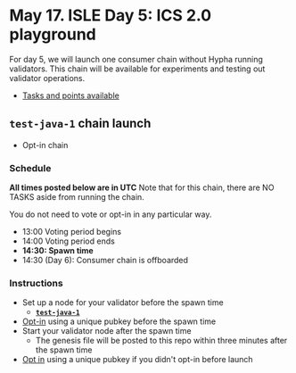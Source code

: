 # May 17. ISLE Day 5: ICS 2.0 playground

For day 5, we will launch one consumer chain without Hypha running validators. This chain will be available for experiments and testing out validator operations.

* [Tasks and points available](./tasks.md#day-5)

## `test-java-1` chain launch

* Opt-in chain

### Schedule

**All times posted below are in UTC**
Note that for this chain, there are NO TASKS aside from running the chain.

You do not need to vote or opt-in in any particular way.

* 13:00 Voting period begins
* 14:00 Voting period ends
* **14:30: Spawn time**
* 14:30 (Day 6): Consumer chain is offboarded

### Instructions

* Set up a node for your validator before the spawn time
  * [**`test-java-1`**](./test-java-1/README.md)
* [Opt-in](./instructions.md#opt-in-to-a-consumer-chain) using a unique pubkey before the spawn time
* Start your validator node after the spawn time
  * The genesis file will be posted to this repo within three minutes after the spawn time
* [Opt in](./instructions.md#opt-in-to-a-consumer-chain) using a unique pubkey if you didn't opt-in before launch
